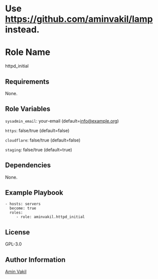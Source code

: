 # Use https://github.com/aminvakil/lamp instead.
Role Name
=========

httpd_initial

Requirements
------------

None.

Role Variables
--------------
`sysadmin_email`: your-email (default=info@example.org)

`https`: false/true (default=false)

`cloudflare`: false/true (default=false)

`staging`: false/true (default=true)

Dependencies
------------

None.

Example Playbook
----------------

    - hosts: servers
      become: true
      roles:
         - role: aminvakil.httpd_initial

License
-------

GPL-3.0

Author Information
------------------

[Amin Vakil](https://www.aminvakil.com/)
